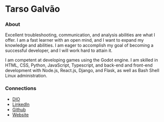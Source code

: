 # Tarso Galvão

### About

Excellent troubleshooting, communication, and analysis abilities are what I offer. I am a fast learner with an open mind, and I want to expand my knowledge and abilities. I am eager to accomplish my goal of becoming a successful developer, and I will work hard to attain it.

I am competent at developing games using the Godot engine. I am skilled in HTML, CSS, Python, JavaScript, Typescript, and back-end and front-end development with Node.js, React.js, Django, and Flask, as well as Bash Shell Linux administration.

### Connections
- [DIO](https://www.dio.me/users/tarso_galvao)
- [LinkedIn](https://www.linkedin.com/in/tarsogalvao/)
- [Github](https://github.com/surtarso)
- [Website](https://tarsogalvao.ddns.net)